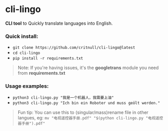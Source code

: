 # cli-lingo
**CLI tool** to Quickly translate languages into English.


### Quick install:
- `git clone https://github.com/critnull/cli-lingo@latest`
- `cd cli-lingo`
- `pip install -r requirements.txt`
> Note: If you're having issues, it's the **googletrans** module you need from **requirements.txt**

### Usage examples:
- `python3 cli-lingo.py "我是一个机器人，我需要上油"`
- `python3 cli-lingo.py "Ich bin ein Roboter und muss geölt werden."`
> Fun tip: You can use this to (singular/mass)rename file in other langues, eg:
> `mv "电视遥控器手册.pdf" "$(python cli-lingo.py "电视遥控器手册").pdf"`
